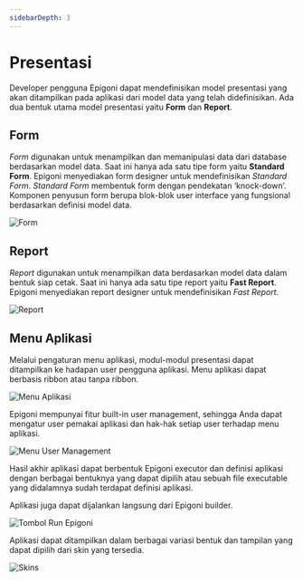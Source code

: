 ```yaml
---
sidebarDepth: 3
---
```


# Presentasi

Developer pengguna Epigoni dapat mendefinisikan model presentasi yang akan ditampilkan pada aplikasi dari model data yang telah didefinisikan. Ada dua bentuk utama model presentasi yaitu **Form** dan **Report**.

## Form

_Form_ digunakan untuk menampilkan dan memanipulasi data dari database berdasarkan model data. Saat ini hanya ada satu tipe form yaitu **Standard Form**. Epigoni menyediakan form designer untuk mendefinisikan _Standard Form_. _Standard Form_ membentuk form dengan pendekatan ‘knock-down’. Komponen penyusun form berupa blok-blok user interface yang fungsional berdasarkan definisi model data.

![Form](/images/form.svg)

## Report

_Report_ digunakan untuk menampilkan data berdasarkan model data dalam bentuk siap cetak. Saat ini hanya ada satu tipe report yaitu **Fast Report**. Epigoni menyediakan report designer untuk mendefinisikan _Fast Report_.

![Report](/images/report.svg)

## Menu Aplikasi

Melalui pengaturan menu aplikasi, modul-modul presentasi dapat ditampilkan ke hadapan user pengguna aplikasi. Menu aplikasi dapat berbasis ribbon atau tanpa ribbon.

![Menu Aplikasi](/images/menuAplikasi.svg)

Epigoni mempunyai fitur built-in user management, sehingga Anda dapat mengatur user pemakai aplikasi dan hak-hak setiap user terhadap menu aplikasi.

![Menu User Management](/images/menuUserManagement.svg)

Hasil akhir aplikasi dapat berbentuk Epigoni executor dan definisi aplikasi dengan berbagai bentuknya yang dapat dipilih atau sebuah file executable yang didalamnya sudah terdapat definisi aplikasi.

Aplikasi juga dapat dijalankan langsung dari Epigoni builder.

![Tombol Run Epigoni](/images/tombolRun.svg)

Aplikasi dapat ditampilkan dalam berbagai variasi bentuk dan tampilan yang dapat dipilih dari skin yang tersedia.

![Skins](/images/skins.svg)
